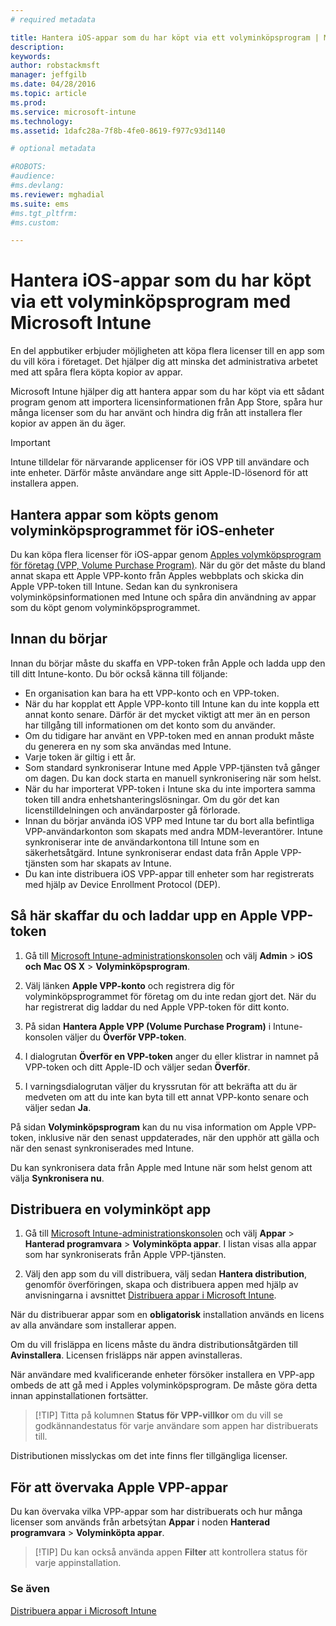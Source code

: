 ```yaml
---
# required metadata

title: Hantera iOS-appar som du har köpt via ett volyminköpsprogram | Microsoft Intune
description:
keywords:
author: robstackmsft
manager: jeffgilb
ms.date: 04/28/2016
ms.topic: article
ms.prod:
ms.service: microsoft-intune
ms.technology:
ms.assetid: 1dafc28a-7f8b-4fe0-8619-f977c93d1140

# optional metadata

#ROBOTS:
#audience:
#ms.devlang:
ms.reviewer: mghadial
ms.suite: ems
#ms.tgt_pltfrm:
#ms.custom:

---
```


# Hantera iOS-appar som du har köpt via ett volyminköpsprogram med Microsoft Intune
En del appbutiker erbjuder möjligheten att köpa flera licenser till en app som du vill köra i företaget. Det hjälper dig att minska det administrativa arbetet med att spåra flera köpta kopior av appar.

Microsoft Intune hjälper dig att hantera appar som du har köpt via ett sådant program genom att importera licensinformationen från App Store, spåra hur många licenser som du har använt och hindra dig från att installera fler kopior av appen än du äger.

> [!Important]
> Intune tilldelar för närvarande applicenser för iOS VPP till användare och inte enheter. Därför måste användare ange sitt Apple-ID-lösenord för att installera appen.

## Hantera appar som köpts genom volyminköpsprogrammet för iOS-enheter
Du kan köpa flera licenser för iOS-appar genom [Apples volymköpsprogram för företag (VPP, Volume Purchase Program)](http://www.apple.com/business/vpp/). När du gör det måste du bland annat skapa ett Apple VPP-konto från Apples webbplats och skicka din Apple VPP-token till Intune.  Sedan kan du synkronisera volyminköpsinformationen med Intune och spåra din användning av appar som du köpt genom volyminköpsprogrammet.

## Innan du börjar
Innan du börjar måste du skaffa en VPP-token från Apple och ladda upp den till ditt Intune-konto. Du bör också känna till följande:

* En organisation kan bara ha ett VPP-konto och en VPP-token.
* När du har kopplat ett Apple VPP-konto till Intune kan du inte koppla ett annat konto senare. Därför är det mycket viktigt att mer än en person har tillgång till informationen om det konto som du använder.
* Om du tidigare har använt en VPP-token med en annan produkt måste du generera en ny som ska användas med Intune.
* Varje token är giltig i ett år.
* Som standard synkroniserar Intune med Apple VPP-tjänsten två gånger om dagen. Du kan dock starta en manuell synkronisering när som helst.
* När du har importerat VPP-token i Intune ska du inte importera samma token till andra enhetshanteringslösningar. Om du gör det kan licenstilldelningen och användarposter gå förlorade.
* Innan du börjar använda iOS VPP med Intune tar du bort alla befintliga VPP-användarkonton som skapats med andra MDM-leverantörer. Intune synkroniserar inte de användarkontona till Intune som en säkerhetsåtgärd. Intune synkroniserar endast data från Apple VPP-tjänsten som har skapats av Intune. 
* Du kan inte distribuera iOS VPP-appar till enheter som har registrerats med hjälp av Device Enrollment Protocol (DEP).

## Så här skaffar du och laddar upp en Apple VPP-token

1.  Gå till [Microsoft Intune-administrationskonsolen](https://manage.microsoft.com) och välj **Admin** &gt; **iOS och Mac OS X** &gt; **Volyminköpsprogram**.

2.  Välj länken **Apple VPP-konto** och registrera dig för volyminköpsprogrammet för företag om du inte redan gjort det. När du har registrerat dig laddar du ned Apple VPP-token för ditt konto.

3.  På sidan **Hantera Apple VPP (Volume Purchase Program)** i Intune-konsolen väljer du **Överför VPP-token**.

4.  I dialogrutan **Överför en VPP-token** anger du eller klistrar in namnet på VPP-token och ditt Apple-ID och väljer sedan **Överför**.

5.  I varningsdialogrutan väljer du kryssrutan för att bekräfta att du är medveten om att du inte kan byta till ett annat VPP-konto senare och väljer sedan **Ja**.

På sidan **Volyminköpsprogram** kan du nu visa information om Apple VPP-token, inklusive när den senast uppdaterades, när den upphör att gälla och när den senast synkroniserades med Intune.

Du kan synkronisera data från Apple med Intune när som helst genom att välja **Synkronisera nu**.

## Distribuera en volyminköpt app

1.  Gå till [Microsoft Intune-administrationskonsolen](https://manage.microsoft.com) och välj **Appar** &gt; **Hanterad programvara** &gt; **Volyminköpta appar**. I listan visas alla appar som har synkroniserats från Apple VPP-tjänsten.

2.  Välj den app som du vill distribuera, välj sedan **Hantera distribution**, genomför överföringen, skapa och distribuera appen med hjälp av anvisningarna i avsnittet [Distribuera appar i Microsoft Intune](deploy-apps-in-microsoft-intune.md).

När du distribuerar appar som en **obligatorisk** installation används en licens av alla användare som installerar appen.

Om du vill frisläppa en licens måste du ändra distributionsåtgärden till **Avinstallera**. Licensen frisläpps när appen avinstalleras.

När användare med kvalificerande enheter försöker installera en VPP-app ombeds de att gå med i Apples volyminköpsprogram. De måste göra detta innan appinstallationen fortsätter.

> [!TIP] Titta på kolumnen **Status för VPP-villkor** om du vill se godkännandestatus för varje användare som appen har distribuerats till.

Distributionen misslyckas om det inte finns fler tillgängliga licenser.

## För att övervaka Apple VPP-appar
Du kan övervaka vilka VPP-appar som har distribuerats och hur många licenser som används från arbetsýtan **Appar** i noden **Hanterad programvara** &gt; **Volyminköpta appar**.

> [!TIP] Du kan också använda appen **Filter** att kontrollera status för varje appinstallation.

### Se även
[Distribuera appar i Microsoft Intune](deploy-apps-in-microsoft-intune.md)



<!--HONumber=Jun16_HO2-->


